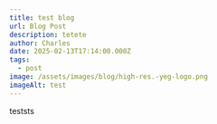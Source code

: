 ```yaml
---
title: test blog
url: Blog Post
description: tetete
author: Charles
date: 2025-02-13T17:14:00.000Z
tags:
  - post
image: /assets/images/blog/high-res.-yeg-logo.png
imageAlt: test
---
```

teststs

